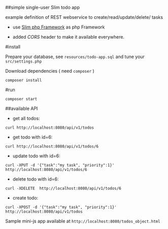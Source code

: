 ##simple single-user Slim todo app

example definition of REST webservice to create/read/update/delete/ tasks


 - use [Slim  php Framework](https://www.slimframework.com/) as php Framework

 - added *CORS* header to make it available everywhere.



#install

Prepare your database, see `resources/todo-app.sql` and tune your `src/settings.php`

Download dependencies ( need `composer` )

```shell
composer install
```

#run

`composer start`


##available API

 - get all todos:

 ```
 curl http://localhost:8080/api/v1/todos
 ```

 - get todo with id=6:

 ```
 curl http://localhost:8080/api/v1/todos/6
 ```

 - update todo with id=6:

 ```
 curl -XPUT -d '{"task":"my task", "priority":1}' http://localhost:8080/api/v1/todos/6
 ```

 - delete todo with id=6:

 ```
 curl -XDELETE  http://localhost:8080/api/v1/todos/6
 ```

 - create todo:

 ```
 curl -XPOST -d '{"task":"my task", "priority":1}' http://localhost:8080/api/v1/todos
 ```


Sample mini-js app available at `http://localhost:8080/todos_object.html`

